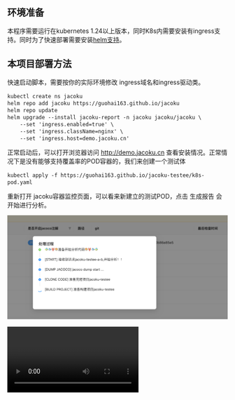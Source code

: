 ## 环境准备

本程序需要运行在kubernetes 1.24以上版本，同时K8s内需要安装有ingress支持。同时为了快速部署需要安装[helm支持](https://helm.sh/)。

## 本项目部署方法

快速启动脚本，需要按你的实际环境修改 ingress域名和ingress驱动类。

~~~ shell
kubectl create ns jacoku
helm repo add jacoku https://guohai163.github.io/jacoku
helm repo update
helm upgrade --install jacoku-report -n jacoku jacoku/jacoku \
    --set 'ingress.enabled=true' \
    --set 'ingress.className=nginx' \
    --set 'ingress.host=demo.jacoku.cn'
~~~
   
正常启动后，可以打开浏览器访问 http://demo.jacoku.cn 查看安装情况。正常情况下是没有能够支持覆盖率的POD容器的，我们来创建一个测试体

~~~ shell
kubectl apply -f https://guohai163.github.io/jacoku-testee/k8s-pod.yaml
~~~

重新打开 jacoku容器监控页面，可以看来新建立的测试POD，点击 生成报告 会开始进行分析。

![jacoku分析](./images/jacoku-code.png)

![type:video](./videos/jacoku-guid-1.mp4)